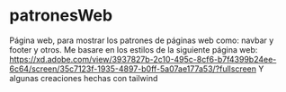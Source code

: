 # patronesWeb
Página web, para mostrar los patrones de páginas web como: navbar y footer y otros.
Me basare en los estilos de la siguiente página web: https://xd.adobe.com/view/3937827b-2c10-495c-8cf6-b7f4399b24ee-6c64/screen/35c7123f-1935-4897-b0ff-5a07ae177a53/?fullscreen
Y algunas creaciones hechas con tailwind
